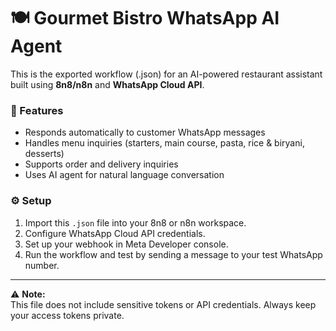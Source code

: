 # 🍽️ Gourmet Bistro WhatsApp AI Agent

This is the exported workflow (.json) for an AI-powered restaurant assistant built using **8n8/n8n** and **WhatsApp Cloud API**.

### 🧠 Features
- Responds automatically to customer WhatsApp messages
- Handles menu inquiries (starters, main course, pasta, rice & biryani, desserts)
- Supports order and delivery inquiries
- Uses AI agent for natural language conversation

### ⚙️ Setup
1. Import this `.json` file into your 8n8 or n8n workspace.
2. Configure WhatsApp Cloud API credentials.
3. Set up your webhook in Meta Developer console.
4. Run the workflow and test by sending a message to your test WhatsApp number.

---

⚠️ **Note:**  
This file does not include sensitive tokens or API credentials. Always keep your access tokens private.
